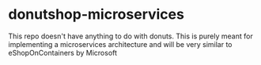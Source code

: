 # donutshop-microservices
This repo doesn't have anything to do with donuts. This is purely meant for implementing a microservices architecture and will be very similar to eShopOnContainers by Microsoft
